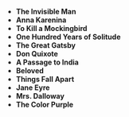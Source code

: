 <ul>
  
 <li><b><a target="_blank" href="https://github.com/manjunath5496/12-Novels-Considered-the-Greatest-Book-Ever-Written/blob/master/ncg(1).pdf" style="text-decoration:none;">The Invisible Man</a></b></li>
  
<li><b><a target="_blank" href="https://github.com/manjunath5496/12-Novels-Considered-the-Greatest-Book-Ever-Written/blob/master/ncg(2).pdf" style="text-decoration:none;">Anna Karenina</a></b></li>

<li><b><a target="_blank" href="https://github.com/manjunath5496/12-Novels-Considered-the-Greatest-Book-Ever-Written/blob/master/ncg(3).pdf" style="text-decoration:none;">To Kill a Mockingbird</a></b></li>                         
  <li><b><a target="_blank" href="https://github.com/manjunath5496/12-Novels-Considered-the-Greatest-Book-Ever-Written/blob/master/ncg(4).pdf" style="text-decoration:none;">One Hundred Years of Solitude</a></b></li>  
     <li><b><a target="_blank" href="https://github.com/manjunath5496/12-Novels-Considered-the-Greatest-Book-Ever-Written/blob/master/ncg(5).pdf" style="text-decoration:none;">The Great Gatsby</a></b></li>  
 
  <li><b><a target="_blank" href="https://github.com/manjunath5496/12-Novels-Considered-the-Greatest-Book-Ever-Written/blob/master/ncg(6).pdf" style="text-decoration:none;">Don Quixote</a></b></li>                         
  <li><b><a target="_blank" href="https://github.com/manjunath5496/12-Novels-Considered-the-Greatest-Book-Ever-Written/blob/master/ncg(7).pdf" style="text-decoration:none;">A Passage to India</a></b></li>  
     <li><b><a target="_blank" href="https://github.com/manjunath5496/12-Novels-Considered-the-Greatest-Book-Ever-Written/blob/master/ncg(8).pdf" style="text-decoration:none;">Beloved</a></b></li>  
   <li><b><a target="_blank" href="https://github.com/manjunath5496/12-Novels-Considered-the-Greatest-Book-Ever-Written/blob/master/ncg(9).pdf" style="text-decoration:none;">Things Fall Apart</a></b></li>                         
  <li><b><a target="_blank" href="https://github.com/manjunath5496/12-Novels-Considered-the-Greatest-Book-Ever-Written/blob/master/ncg(10).pdf" style="text-decoration:none;">Jane Eyre</a></b></li>  
     <li><b><a target="_blank" href="https://github.com/manjunath5496/12-Novels-Considered-the-Greatest-Book-Ever-Written/blob/master/ncg(11).pdf" style="text-decoration:none;">Mrs. Dalloway</a></b></li>  
   <li><b><a target="_blank" href="https://github.com/manjunath5496/12-Novels-Considered-the-Greatest-Book-Ever-Written/blob/master/ncg(12).pdf" style="text-decoration:none;">The Color Purple</a></b></li>  


</ul>


